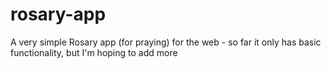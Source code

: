 # rosary-app
A very simple Rosary app (for praying) for the web - so far it only has basic functionality, but I'm hoping to add more
